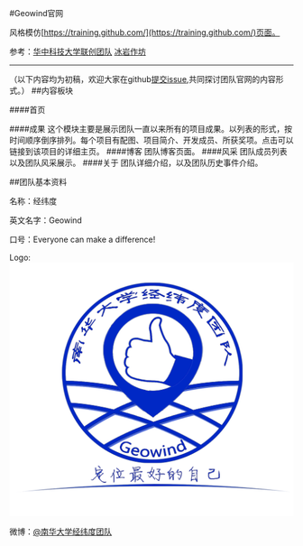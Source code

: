 
#Geowind官网

风格模仿[https://training.github.com/](https://training.github.com/)页面。

参考：[华中科技大学联创团队](http://www.hustunique.com/)
[冰岩作坊](http://www.bingyan.net/)

---

（以下内容均为初稿，欢迎大家在github[提交issue](https://github.com/Geowind/geowind.github.io/issues),共同探讨团队官网的内容形式。）
##内容板块

####首页
 
####成果
  这个模块主要是展示团队一直以来所有的项目成果。以列表的形式，按时间顺序倒序排列。每个项目有配图、项目简介、开发成员、所获奖项。点击可以链接到该项目的详细主页。
####博客
团队博客页面。
####风采
团队成员列表以及团队风采展示。
####关于
团队详细介绍，以及团队历史事件介绍。


##团队基本资料

名称：经纬度

英文名字：Geowind

口号：Everyone can make a difference!

Logo:![](https://github.com/Geowind/geowind.github.io/blob/master/logo.jpg)


微博：[@南华大学经纬度团队](http://weibo.com/geowind)
